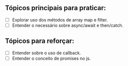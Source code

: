 ## Tópicos principais para praticar:
- [ ] Explorar uso dos métodos de array map e filter.
- [ ] Entender o necessário sobre async/await e then/catch.

## Tópicos para reforçar:
- [ ] Entender sobre o uso de callback.
- [ ] Entender o conceito de promises no js.